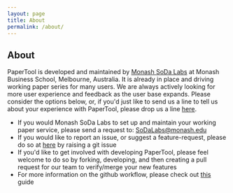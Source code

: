 ```yaml
---
layout: page
title: About
permalink: /about/
---
```


## About

PaperTool is developed and maintained by [Monash SoDa Labs](https://www.monash.edu/business/research/our-research/soda-labs) at Monash Business School, Melbourne, Australia. It is already in place and driving working paper series for many users. We are always actively looking for more user experience and feedback as the user base expands. Please consider the options below, or, if you'd just like to send us a line to tell us about your experience with PaperTool, please drop us a line <a href="mailto:SoDaLabs@monash.edu">here</a>.

- If you would Monash SoDa Labs to set up and maintain your working paper service, please send a request to: <a href="mailto:SoDaLabs@monash.edu">SoDaLabs@monash.edu</a>
- If you would like to report an issue, or suggest a feature-request, please do so at [here](https://github.com/sodalabsio/papertool/issues) by raising a git issue
- If you'd like to get involved with developing PaperTool, please feel welcome to do so by forking, developing, and then creating a pull request for our team to verify/merge your new features
- For more information on the github workflow, please check out [this](https://docs.github.com/en/issues/tracking-your-work-with-issues/quickstart) guide

